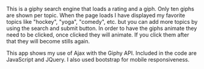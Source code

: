 This is a giphy search engine that loads a rating and a giph.  Only ten giphs are shown per topic.  When the page loads I have displayed my favorite topics like "hockey", "yoga", "comedy", etc. but you can add more topics by using the search and submit button.  In order to  have the giphs animate they need to be clicked, once clicked they will animate.  If you click them after that they will  become stills again.

This app shows my use of Ajax with the Giphy API. Included in the code are JavaScript and JQuery. I also used bootstrap for mobile responsiveness. 